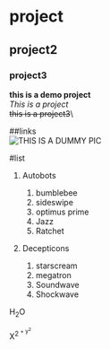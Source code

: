 # project
## project2
### project3

**this is a demo project**\
_This is a project_\
~~this is a project3~~\


##links\
![THIS IS A DUMMY PIC]()

#list
1. Autobots
   1. bumblebee
   2. sideswipe
   3. optimus prime
   4. Jazz
   5. Ratchet
  
2. Decepticons
   1. starscream
   2. megatron
   3. Soundwave
   4. Shockwave
  
H<sub>2</sub>O

X<sup>2<sup/> + y<sup>2</sup>



